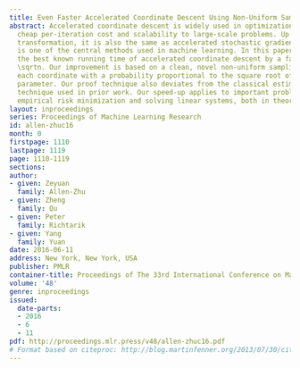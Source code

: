 ```yaml
---
title: Even Faster Accelerated Coordinate Descent Using Non-Uniform Sampling
abstract: Accelerated coordinate descent is widely used in optimization due to its
  cheap per-iteration cost and scalability to large-scale problems. Up to a primal-dual
  transformation, it is also the same as accelerated stochastic gradient descent that
  is one of the central methods used in machine learning. In this paper, we improve
  the best known running time of accelerated coordinate descent by a factor up to
  \sqrtn. Our improvement is based on a clean, novel non-uniform sampling that selects
  each coordinate with a probability proportional to the square root of its smoothness
  parameter. Our proof technique also deviates from the classical estimation sequence
  technique used in prior work. Our speed-up applies to important problems such as
  empirical risk minimization and solving linear systems, both in theory and in practice.
layout: inproceedings
series: Proceedings of Machine Learning Research
id: allen-zhuc16
month: 0
firstpage: 1110
lastpage: 1119
page: 1110-1119
sections: 
author:
- given: Zeyuan
  family: Allen-Zhu
- given: Zheng
  family: Qu
- given: Peter
  family: Richtarik
- given: Yang
  family: Yuan
date: 2016-06-11
address: New York, New York, USA
publisher: PMLR
container-title: Proceedings of The 33rd International Conference on Machine Learning
volume: '48'
genre: inproceedings
issued:
  date-parts:
  - 2016
  - 6
  - 11
pdf: http://proceedings.mlr.press/v48/allen-zhuc16.pdf
# Format based on citeproc: http://blog.martinfenner.org/2013/07/30/citeproc-yaml-for-bibliographies/
---
```

